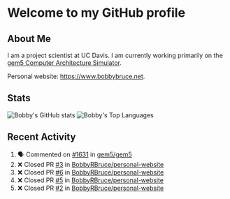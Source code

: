 # Welcome to my GitHub profile

## About Me

I am a project scientist at UC Davis. I am currently working primarily on the [gem5 Computer Architecture Simulator](https://github.com/gem5).

Personal website: <https://www.bobbybruce.net>.

## Stats

![Bobby's GitHub stats](https://github-readme-stats.vercel.app/api?username=bobbyrbruce&show_icons=true&theme=responsive&include_all_commits=true&count_private=true&show=reviews&disable_animations=true)
![Bobby's Top Languages ](https://github-readme-stats.vercel.app/api/top-langs/?username=bobbyrbruce&layout=compact&theme=responsive&count_private=true&langs_count=10&disable_animations=true)

## Recent Activity

<!--START_SECTION:activity-->
1. 🗣 Commented on [#1631](https://github.com/gem5/gem5/pull/1631#issuecomment-2423656615) in [gem5/gem5](https://github.com/gem5/gem5)
2. ❌ Closed PR [#3](https://github.com/BobbyRBruce/personal-website/pull/3) in [BobbyRBruce/personal-website](https://github.com/BobbyRBruce/personal-website)
3. ❌ Closed PR [#6](https://github.com/BobbyRBruce/personal-website/pull/6) in [BobbyRBruce/personal-website](https://github.com/BobbyRBruce/personal-website)
4. ❌ Closed PR [#5](https://github.com/BobbyRBruce/personal-website/pull/5) in [BobbyRBruce/personal-website](https://github.com/BobbyRBruce/personal-website)
5. ❌ Closed PR [#2](https://github.com/BobbyRBruce/personal-website/pull/2) in [BobbyRBruce/personal-website](https://github.com/BobbyRBruce/personal-website)
<!--END_SECTION:activity-->
